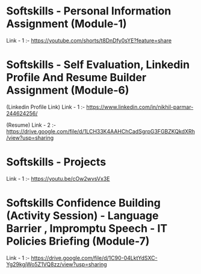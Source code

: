 # Softskills - Personal Information Assignment (Module-1)
Link - 1  :- https://youtube.com/shorts/t8DnDfy0sYE?feature=share

# Softskills - Self Evaluation, Linkedin Profile And Resume Builder Assignment (Module-6)
(Linkedin Profile Link) Link - 1 :- https://www.linkedin.com/in/nikhil-parmar-244624256/

(Resume) Link - 2 :- https://drive.google.com/file/d/1LCH33K4AAHChCadSgrpG3FGBZKQkdXRh/view?usp=sharing

# Softskills - Projects
Link - 1 :- https://youtu.be/cOw2wvsVx3E

# Softskills Confidence Building (Activity Session) - Language Barrier , Impromptu  Speech - IT Policies Briefing (Module-7)

Link - 1 :- https://drive.google.com/file/d/1C90-04LktYdSXC-Yg29kgjWo5Z1VQ8zz/view?usp=sharing
